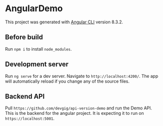 # AngularDemo

This project was generated with [Angular CLI](https://github.com/angular/angular-cli) version 8.3.2.


## Before build
Run `npm i` to install `node_modules`.

## Development server

Run `ng serve` for a dev server. Navigate to `http://localhost:4200/`. The app will automatically reload if you change any of the source files.

## Backend API

Pull `https://github.com/devgig/api-version-demo` and run the Demo API.  This is the backend for the angular project.  It is expecting it to run on `https://localhost:5001`.
